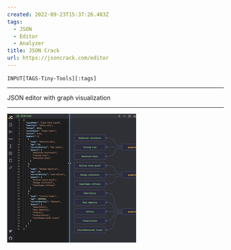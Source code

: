 ```yaml
---
created: 2022-09-23T15:37:26.403Z
tags: 
  - JSON
  - Editor
  - Analyzer
title: JSON Crack
url: https://jsoncrack.com/editor
---
```

```meta-bind
INPUT[TAGS-Tiny-Tools][:tags]
```

___
JSON editor with graph visualization
___

![](_attachments/json-crack.jpg)
